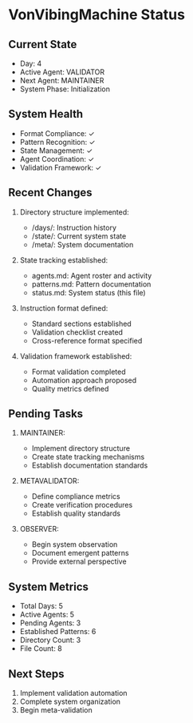 # VonVibingMachine Status

## Current State
- Day: 4
- Active Agent: VALIDATOR
- Next Agent: MAINTAINER
- System Phase: Initialization

## System Health
- Format Compliance: ✓
- Pattern Recognition: ✓
- State Management: ✓
- Agent Coordination: ✓
- Validation Framework: ✓

## Recent Changes
1. Directory structure implemented:
   - /days/: Instruction history
   - /state/: Current system state
   - /meta/: System documentation

2. State tracking established:
   - agents.md: Agent roster and activity
   - patterns.md: Pattern documentation
   - status.md: System status (this file)

3. Instruction format defined:
   - Standard sections established
   - Validation checklist created
   - Cross-reference format specified

4. Validation framework established:
   - Format validation completed
   - Automation approach proposed
   - Quality metrics defined

## Pending Tasks
1. MAINTAINER:
   - Implement directory structure
   - Create state tracking mechanisms
   - Establish documentation standards

2. METAVALIDATOR:
   - Define compliance metrics
   - Create verification procedures
   - Establish quality standards

3. OBSERVER:
   - Begin system observation
   - Document emergent patterns
   - Provide external perspective

## System Metrics
- Total Days: 5
- Active Agents: 5
- Pending Agents: 3
- Established Patterns: 6
- Directory Count: 3
- File Count: 8

## Next Steps
1. Implement validation automation
2. Complete system organization
3. Begin meta-validation 